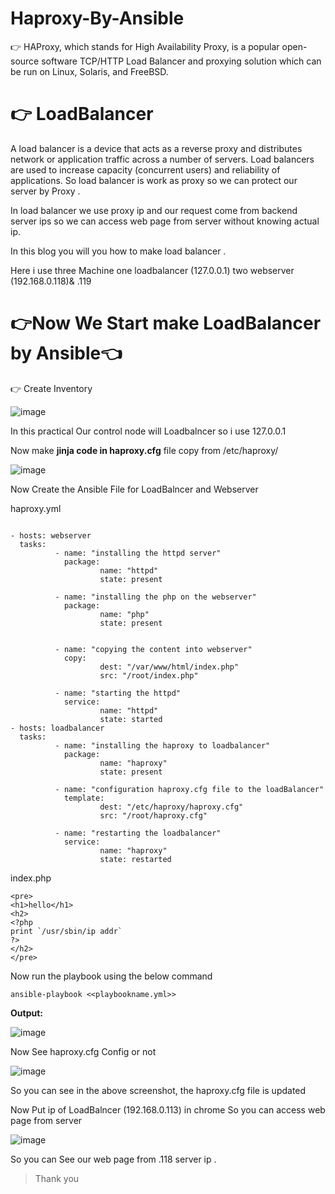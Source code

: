 # Haproxy-By-Ansible

👉 HAProxy, which stands for High Availability Proxy, is a popular open-source software TCP/HTTP Load Balancer and proxying solution which can be run on Linux, Solaris, and FreeBSD.

# 👉 LoadBalancer
A load balancer is a device that acts as a reverse proxy and distributes network or application traffic across a number of servers. Load balancers are used to increase capacity (concurrent users) and reliability of applications. So load balancer is work as proxy so we can protect our server by Proxy .

In load balancer we use proxy ip and our request come from backend server ips so we can access web page from server without knowing actual ip.

In this blog you will you how to make load balancer .

Here i use three Machine one loadbalancer (127.0.0.1) two webserver
(192.168.0.118)& .119

# 👉Now We Start make LoadBalancer by Ansible👈

👉 Create Inventory

![image](https://user-images.githubusercontent.com/70094412/111656818-e2cfa980-8830-11eb-97f1-cfc571610849.png)

In this practical Our control node will Loadbalncer so i use 127.0.0.1

Now make **jinja code in haproxy.cfg**  file copy from /etc/haproxy/


![image](https://user-images.githubusercontent.com/70094412/111656924-f844d380-8830-11eb-8195-473e93727003.png)

Now Create the Ansible File for LoadBalncer and Webserver

haproxy.yml
```

- hosts: webserver
  tasks:
          - name: "installing the httpd server"
            package:
                    name: "httpd"
                    state: present

          - name: "installing the php on the webserver"
            package:
                    name: "php"
                    state: present


          - name: "copying the content into webserver"
            copy:
                    dest: "/var/www/html/index.php"
                    src: "/root/index.php"

          - name: "starting the httpd"
            service:
                    name: "httpd"
                    state: started
- hosts: loadbalancer
  tasks:
          - name: "installing the haproxy to loadbalancer"
            package:
                    name: "haproxy"
                    state: present

          - name: "configuration haproxy.cfg file to the loadBalancer"
            template:
                    dest: "/etc/haproxy/haproxy.cfg"
                    src: "/root/haproxy.cfg"

          - name: "restarting the loadbalancer"
            service:
                    name: "haproxy"
                    state: restarted
```

index.php
```
<pre>
<h1>hello</h1>
<h2>
<?php
print `/usr/sbin/ip addr`
?>
</h2>
</pre>
```

Now run the playbook using the below command

```
ansible-playbook <<playbookname.yml>>
```

**Output:**

![image](https://user-images.githubusercontent.com/70094412/111657301-4eb21200-8831-11eb-8893-e8cb66d133b7.png)

Now See haproxy.cfg Config or not

![image](https://user-images.githubusercontent.com/70094412/111657367-5f628800-8831-11eb-8502-73d78aaf7e65.png)

So you can see in the above screenshot, the haproxy.cfg file is updated

Now Put ip of LoadBalncer (192.168.0.113) in chrome So you can access web page from server


![image](https://user-images.githubusercontent.com/70094412/111657419-6c7f7700-8831-11eb-8780-0083d5c8598f.png)


So you can See our web page from .118 server ip .

>Thank you

